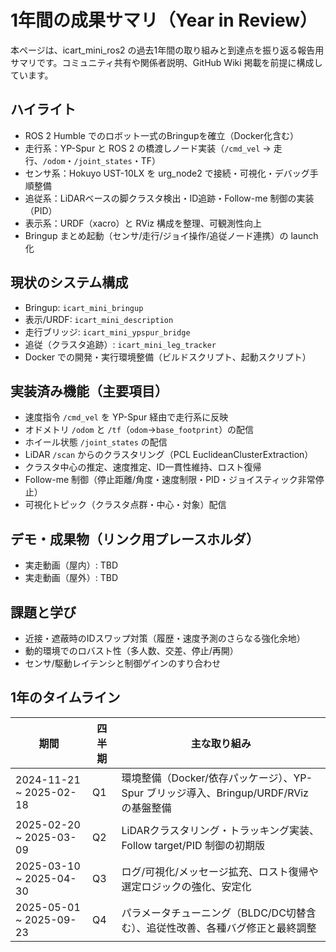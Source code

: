 # 1年間の成果サマリ（Year in Review）

本ページは、icart_mini_ros2 の過去1年間の取り組みと到達点を振り返る報告用サマリです。コミュニティ共有や関係者説明、GitHub Wiki 掲載を前提に構成しています。

## ハイライト
- ROS 2 Humble でのロボット一式のBringupを確立（Docker化含む）
- 走行系：YP-Spur と ROS 2 の橋渡しノード実装（`/cmd_vel` → 走行、`/odom`・`/joint_states`・TF）
- センサ系：Hokuyo UST-10LX を urg_node2 で接続・可視化・デバッグ手順整備
- 追従系：LiDARベースの脚クラスタ検出・ID追跡・Follow-me 制御の実装（PID）
- 表示系：URDF（xacro）と RViz 構成を整理、可観測性向上
- Bringup まとめ起動（センサ/走行/ジョイ操作/追従ノード連携）の launch 化

## 現状のシステム構成
- Bringup: `icart_mini_bringup`
- 表示/URDF: `icart_mini_description`
- 走行ブリッジ: `icart_mini_ypspur_bridge`
- 追従（クラスタ追跡）: `icart_mini_leg_tracker`
- Docker での開発・実行環境整備（ビルドスクリプト、起動スクリプト）

## 実装済み機能（主要項目）
- 速度指令 `/cmd_vel` を YP-Spur 経由で走行系に反映
- オドメトリ `/odom` と `/tf`（`odom`→`base_footprint`）の配信
- ホイール状態 `/joint_states` の配信
- LiDAR `/scan` からのクラスタリング（PCL EuclideanClusterExtraction）
- クラスタ中心の推定、速度推定、ID一貫性維持、ロスト復帰
- Follow-me 制御（停止距離/角度・速度制限・PID・ジョイスティック非常停止）
- 可視化トピック（クラスタ点群・中心・対象）配信

## デモ・成果物（リンク用プレースホルダ）
- 実走動画（屋内）: TBD
- 実走動画（屋外）: TBD



## 課題と学び
- 近接・遮蔽時のIDスワップ対策（履歴・速度予測のさらなる強化余地）
- 動的環境でのロバスト性（多人数、交差、停止/再開）
- センサ/駆動レイテンシと制御ゲインのすり合わせ

## 1年のタイムライン

| 期間 | 四半期 | 主な取り組み |
|---|---|---|
| 2024-11-21 ~ 2025-02-18 | Q1 | 環境整備（Docker/依存パッケージ）、YP-Spur ブリッジ導入、Bringup/URDF/RViz の基盤整備 |
| 2025-02-20 ~ 2025-03-09 | Q2 | LiDARクラスタリング・トラッキング実装、Follow target/PID 制御の初期版 |
| 2025-03-10 ~ 2025-04-30 | Q3 | ログ/可視化/メッセージ拡充、ロスト復帰や選定ロジックの強化、安定化 |
| 2025-05-01 ~ 2025-09-23 | Q4 | パラメータチューニング（BLDC/DC切替含む）、追従性改善、各種バグ修正と最終調整 |
